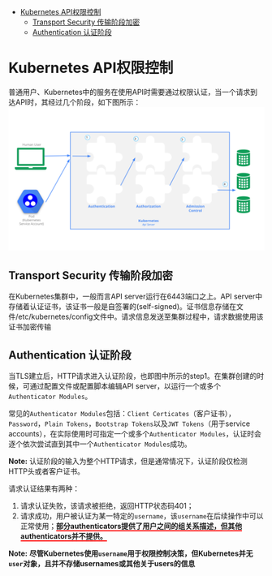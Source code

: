 - [Kubernetes API权限控制](#kubernetes-api%e6%9d%83%e9%99%90%e6%8e%a7%e5%88%b6)
  - [Transport Security 传输阶段加密](#transport-security-%e4%bc%a0%e8%be%93%e9%98%b6%e6%ae%b5%e5%8a%a0%e5%af%86)
  - [Authentication 认证阶段](#authentication-%e8%ae%a4%e8%af%81%e9%98%b6%e6%ae%b5)

# Kubernetes API权限控制
普通用户、Kubernetes中的服务在使用API时需要通过权限认证，当一个请求到达API时，其经过几个阶段，如下图所示：
![Alt Text](access-control-overview.svg)

## Transport Security 传输阶段加密
在Kubernetes集群中，一般而言API server运行在6443端口之上。API server中存储着认证证书，该证书一般是自签署的(self-signed)。证书信息存储在文件/etc/kubernetes/config文件中。请求信息发送至集群过程中，请求数据使用该证书加密传输

## Authentication 认证阶段
当TLS建立后，HTTP请求进入认证阶段，也即图中所示的step1。在集群创建的时候，可通过配置文件或配置脚本编辑API server，以运行一个或多个`Authenticator Modules`。

常见的`Authenticator Modules`包括：`Client Certicates`（客户证书），`Password`，`Plain Tokens`，`Bootstrap Tokens`以及`JWT Tokens`（用于service accounts），在实际使用时可指定一个或多个`Authenticator Modules`，认证时会逐个依次尝试直到其中一个`Authenticator Modules`成功。

**Note:** 认证阶段的输入为整个HTTP请求，但是通常情况下，认证阶段仅检测HTTP头或者客户证书。

请求认证结果有两种：
1. 请求认证失败，该请求被拒绝，返回HTTP状态码401；
2. 请求成功，用户被认证为某一特定的`username`，该`username`在后续操作中可以正常使用；<span style="border-bottom: 2px solid red; font-weight: bold">部分authenticators提供了用户之间的组关系描述，但其他authenticators并不提供。</span>

**Note:** **尽管Kubernetes使用`username`用于权限控制决策，但Kubernetes并无`user`对象，且并不存储usernames或其他关于users的信息**
